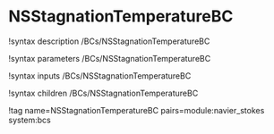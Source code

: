 # NSStagnationTemperatureBC

!syntax description /BCs/NSStagnationTemperatureBC

!syntax parameters /BCs/NSStagnationTemperatureBC

!syntax inputs /BCs/NSStagnationTemperatureBC

!syntax children /BCs/NSStagnationTemperatureBC

!tag name=NSStagnationTemperatureBC pairs=module:navier_stokes system:bcs

